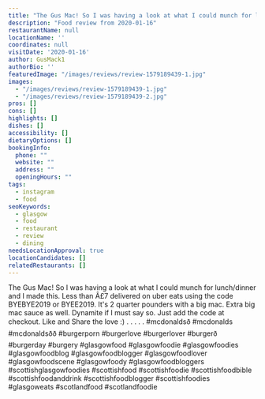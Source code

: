 ```yaml
---
title: "The Gus Mac! So I was having a look at what I could munch for lunch/dinner and I made this."
description: "Food review from 2020-01-16"
restaurantName: null
locationName: ''
coordinates: null
visitDate: '2020-01-16'
author: GusMack1
authorBio: ''
featuredImage: "/images/reviews/review-1579189439-1.jpg"
images:
  - "/images/reviews/review-1579189439-1.jpg"
  - "/images/reviews/review-1579189439-2.jpg"
pros: []
cons: []
highlights: []
dishes: []
accessibility: []
dietaryOptions: []
bookingInfo:
  phone: ""
  website: ""
  address: ""
  openingHours: ""
tags:
  - instagram
  - food
seoKeywords:
  - glasgow
  - food
  - restaurant
  - review
  - dining
needsLocationApproval: true
locationCandidates: []
relatedRestaurants: []
---
```


The Gus Mac! So I was having a look at what I could munch for lunch/dinner and I made this. Less than Â£7 delivered on uber eats using the code BYEBYE2019 or BYEE2019. It's 2 quarter pounders with a big mac. Extra big mac sauce as well. Dynamite if I must say so. Just add the code at checkout. Like and Share the love :) .
.
.
.
.
#mcdonaldsð #mcdonalds #mcdonaldsðð #burgerporn #burgerlove #burgerlover #burgerð #burgerday #burgery #glasgowfood #glasgowfoodie #glasgowfoodies #glasgowfoodblog #glasgowfoodblogger #glasgowfoodlover #glasgowfoodscene #glasgowfoody #glasgowfoodbloggers #scottishglasgowfoodies #scottishfood #scottishfoodie #scottishfoodbible #scottishfoodanddrink #scottishfoodblogger #scottishfoodies #glasgoweats #scotlandfood #scotlandfoodie
